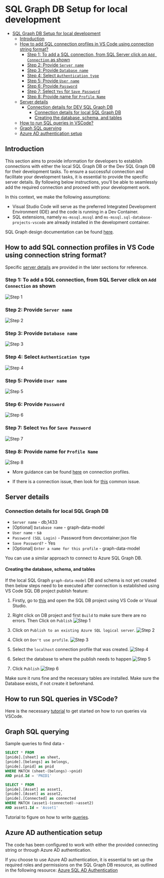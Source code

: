 # SQL Graph DB Setup for local development

- [SQL Graph DB Setup for local development](#sql-graph-db-setup-for-local-development)
  - [Introduction](#introduction)
  - [How to add SQL connection profiles in VS Code using connection string format?](#how-to-add-sql-connection-profiles-in-vs-code-using-connection-string-format)
    - [Step 1: To add a SQL connection, from SQL Server click on `Add Connection` as shown](#step-1-to-add-a-sql-connection-from-sql-server-click-on-add-connection-as-shown)
    - [Step 2: Provide `Server name`](#step-2-provide-server-name)
    - [Step 3: Provide `Database name`](#step-3-provide-database-name)
    - [Step 4: Select `Authentication type`](#step-4-select-authentication-type)
    - [Step 5: Provide `User name`](#step-5-provide-user-name)
    - [Step 6: Provide `Password`](#step-6-provide-password)
    - [Step 7: Select `Yes` for `Save Password`](#step-7-select-yes-for-save-password)
    - [Step 8: Provide name for `Profile Name`](#step-8-provide-name-for-profile-name)
  - [Server details](#server-details)
    - [Connection details for DEV SQL Graph DB](#connection-details-for-dev-sql-graph-db)
      - [Connection details for local SQL Graph DB](#connection-details-for-local-sql-graph-db)
      - [Creating the database, schema, and tables](#creating-the-database-schema-and-tables)
  - [How to run SQL queries in VSCode?](#how-to-run-sql-queries-in-vscode)
  - [Graph SQL querying](#graph-sql-querying)
  - [Azure AD authentication setup](#azure-ad-authentication-setup)

## Introduction

This section aims to provide information for developers to establish connections with either the local SQL Graph DB or the Dev SQL Graph DB for their development tasks. To ensure a successful connection and facilitate your development tasks, it is essential to provide the specific server details. By following below instructions, you'll be able to seamlessly add the required connection and proceed with your development work.

In this context, we make the following assumptions:

- Visual Studio Code will serve as the preferred Integrated Development Environment (IDE) and the code is running in a Dev Container.
- SQL extensions, namely `ms-mssql.mssql` and `ms-mssql.sql-database-projects-vscode` are already installed in the development container.

SQL Graph design documentation can be found [here](design-db.md).

## How to add SQL connection profiles in VS Code using connection string format?

Specific [server details](#server-details) are provided in the later sections for reference.

### Step 1: To add a SQL connection, from SQL Server click on `Add Connection` as shown

![Step 1](./assets/source/graph_db/1.png)

### Step 2: Provide `Server name`

![Step 2](./assets/source/graph_db/2.png)

### Step 3: Provide `Database name`

![Step 3](./assets/source/graph_db/3.png)

### Step 4: Select `Authentication type`

![Step 4](./assets/source/graph_db/4.png)

### Step 5: Provide `User name`

![Step 5](./assets/source/graph_db/5.png)

### Step 6: Provide `Password`

![Step 6](./assets/source/graph_db/6.png)

### Step 7: Select `Yes` for `Save Password`

![Step 7](./assets/source/graph_db/7.png)

### Step 8: Provide name for `Profile Name`

![Step 8](./assets/source/graph_db/8.png)

- More guidance can be found [here](https://github.com/Microsoft/vscode-mssql/wiki/manage-connection-profiles) on connection profiles.

- If there is a connection issue, then look for [this](https://github.com/Microsoft/vscode-mssql/wiki/manage-connection-profiles) common issue.

## Server details

### Connection details for local SQL Graph DB

- `Server name` - db,1433
- [Optional] `Database name` - graph-data-model
- `User name` - sa
- `Password (SQL Login)` - Password from devcontainer.json file
- `Save Password?` - Yes
- [Optional] `Enter a name for this profile` - graph-data-model

You can use a similar approach to connect to Azure SQL Graph DB.

#### Creating the database, schema, and tables

If the local SQL Graph `graph-data-model` DB and schema is not yet created then below steps need to be executed after connection is established using VS Code SQL DB project publish feature:

1. Firstly, go to [this](/src/graph-db-model/) and open the SQL DB project using VS Code or Visual Studio.

2. Right click on DB project and first `Build` to make sure there are no errors. Then Click on `Publish`
![Step 1](./assets/source/graph_db/9.png)

3. Click on `Publish to an existing Azure SQL logical server`.
![Step 2](./assets/source/graph_db/10.png)

4. Click on `Don't use profile`.
![Step 3](./assets/source/graph_db/11.png)

5. Select the `localhost` connection profile that was created.
![Step 4](./assets/source/graph_db/12.png)

6. Select the database to where the publish needs to happen
![Step 5](./assets/source/graph_db/13.png)

7. Click `Publish`
![Step 6](./assets/source/graph_db/14.png)

Make sure it runs fine and the necessary tables are installed. Make sure the Database exists, if not create it beforehand.

## How to run SQL queries in VSCode?

Here is the necessary [tutorial](https://code.visualstudio.com/docs/languages/tsql) to get started on how to run queries via VSCode.

## Graph SQL querying

Sample queries to find data -

```SQL
SELECT * FROM
[pnide].[sheet] as sheet,
[pnide].[belongs] as belongs,
[pnide].[pnid] as pnid
WHERE MATCH (sheet-(belongs)->pnid)
AND pnid.Id = 'PNID1'

SELECT * FROM
[pnide].[Asset] as asset1,
[pnide].[Asset] as asset2,
[pnide].[Connected] as connected
WHERE MATCH (asset1-(connected)->asset2)
AND asset1.Id = 'Asset1'
```

Tutorial to figure on how to write [queries](https://learn.microsoft.com/en-us/sql/relational-databases/graphs/sql-graph-sample?view=sql-server-ver16).

## Azure AD authentication setup

The code has been configured to work with either the provided connecting string or through Azure AD authentication.

If you choose to use Azure AD authentication, it is essential to set up the required roles and permissions on the SQL Graph DB resource, as outlined in the following resource: [Azure SQL AD Authentication](https://learn.microsoft.com/en-us/sql/relational-databases/security/authentication-access/azure-ad-authentication-sql-server-setup-tutorial?view=sql-server-ver16)
